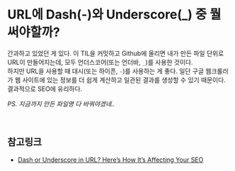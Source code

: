 # URL에 Dash(-)와 Underscore(_) 중 뭘 써야할까?

간과하고 있었던 게 있다. 이 TIL을 커밋하고 Github에 올리면 내가 만든 파일 단위로 URL이 만들어지는데, 모두 언더스코어(또는 언더바, `_`)를 사용한 것이다.   
하지만 URL을 사용할 때 대시(또는 하이픈, `-`)를 사용하는 게 좋다. 일단 구글 웹크롤러가 웹 사이트에 있는 정보를 더 쉽게 계산하고 일관된 결과를 생성할 수 있기 때문이다. 결과적으로 SEO에 유리하다.   

_PS. 지금까지 만든 파일명 다 바꿔야겠네.._

<br>

## 참고링크

- [Dash or Underscore in URL? Here’s How It’s Affecting Your SEO](https://studiohawk.com.au/blog/dash-or-underscore-in-url-heres-how-its-affecting-your-seo/)
